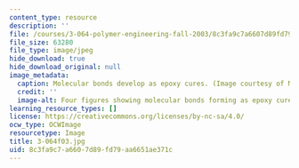 ```yaml
---
content_type: resource
description: ''
file: /courses/3-064-polymer-engineering-fall-2003/8c3fa9c7a6607d89fd79aa6651ae371c_3-064f03.jpg
file_size: 63280
file_type: image/jpeg
hide_download: true
hide_download_original: null
image_metadata:
  caption: Molecular bonds develop as epoxy cures. (Image courtesy of MIT OpenCourseWare.)
  credit: ''
  image-alt: Four figures showing molecular bonds forming as epoxy cures.
learning_resource_types: []
license: https://creativecommons.org/licenses/by-nc-sa/4.0/
ocw_type: OCWImage
resourcetype: Image
title: 3-064f03.jpg
uid: 8c3fa9c7-a660-7d89-fd79-aa6651ae371c
---
```

